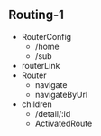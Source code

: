 ## Routing-1

- RouterConfig
  - /home
  - /sub
- routerLink
- Router
  - navigate
  - navigateByUrl  
- children
  - /detail/:id
  - ActivatedRoute

